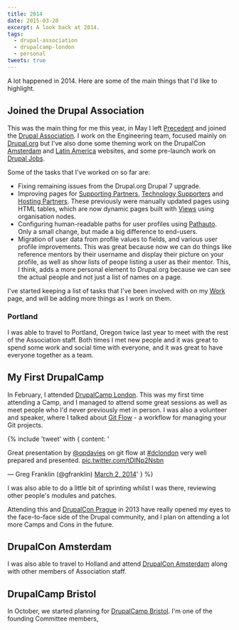 ```yaml
---
title: 2014
date: 2015-03-20
excerpt: A look back at 2014.
tags:
  - drupal-association
  - drupalcamp-london
  - personal
tweets: true
---
```


A lot happened in 2014. Here are some of the main things that I'd like to
highlight.

## Joined the Drupal Association

This was the main thing for me this year, in May I left
[Precedent](http://precedent.com) and joined the
[Drupal Association](https://assoc.drupal.org). I work on the Engineering team,
focused mainly on [Drupal.org](https://www.drupal.org) but I've also done some
theming work on the DrupalCon [Amsterdam](http://amsterdam2014.drupal.org) and
[Latin America](http://latinamerica2015.drupal.org) websites, and some
pre-launch work on [Drupal Jobs](https://jobs.drupal.org).

Some of the tasks that I've worked on so far are:

- Fixing remaining issues from the Drupal.org Drupal 7 upgrade.
- Improving pages for
  [Supporting Partners](https://www.drupal.org/supporters/partners),
  [Technology Supporters](https://www.drupal.org/supporters/technology) and
  [Hosting Partners](https://www.drupal.org/supporters/hosting). These
  previously were manually updated pages using HTML tables, which are now
  dynamic pages built with [Views](https://www.drupal.org/project/views) using
  organisation nodes.
- Configuring human-readable paths for user profiles using
  [Pathauto](https://www.drupal.org/project/pathauto). Only a small change, but
  made a big difference to end-users.
- Migration of user data from profile values to fields, and various user profile
  improvements. This was great because now we can do things like reference
  mentors by their username and display their picture on your profile, as well
  as show lists of peope listing a user as their mentor. This, I think, adds a
  more personal element to Drupal.org because we can see the actual people and
  not just a list of names on a page.

I've started keeping a list of tasks that I've been involved with on my
[Work](/work/) page, and will be adding more things as I work on them.

### Portland

I was able to travel to Portland, Oregon twice last year to meet with the rest
of the Association staff. Both times I met new people and it was great to spend
some work and social time with everyone, and it was great to have everyone
together as a team.

## My First DrupalCamp

In February, I attended [DrupalCamp London](http://2014.drupalcamplondon.co.uk).
This was my first time attending a Camp, and I managed to attend some great
sessions as well as meet people who I'd never previously met in person. I was
also a volunteer and speaker, where I talked about
[Git Flow](/blog/what-git-flow/) - a workflow for managing your Git projects.

{% include 'tweet' with {
  content: '<p>Great presentation by <a href="https://twitter.com/opdavies">@opdavies</a> on git flow at <a href="https://twitter.com/search?q=%23dclondon&amp;src=hash">#dclondon</a> very well prepared and presented. <a href="http://t.co/tDINp2Nsbn">pic.twitter.com/tDINp2Nsbn</a></p>&mdash; Greg Franklin (@gfranklin) <a href="https://twitter.com/gfranklin/statuses/440104311276969984">March 2, 2014</a>'
} %}

I was also able to do a little bit of sprinting whilst I was there, reviewing
other people's modules and patches.

Attending this and [DrupalCon Prague](https://prague2013.drupal.org) in 2013
have really opened my eyes to the face-to-face side of the Drupal community, and
I plan on attending a lot more Camps and Cons in the future.

## DrupalCon Amsterdam

I was also able to travel to Holland and attend
[DrupalCon Amsterdam](https://amsterdam2014.drupal.org) along with other members
of Association staff.

## DrupalCamp Bristol

In October, we started planning for
[DrupalCamp Bristol](http://www.drupalcampbristol.co.uk). I'm one of the
founding Committee members,
